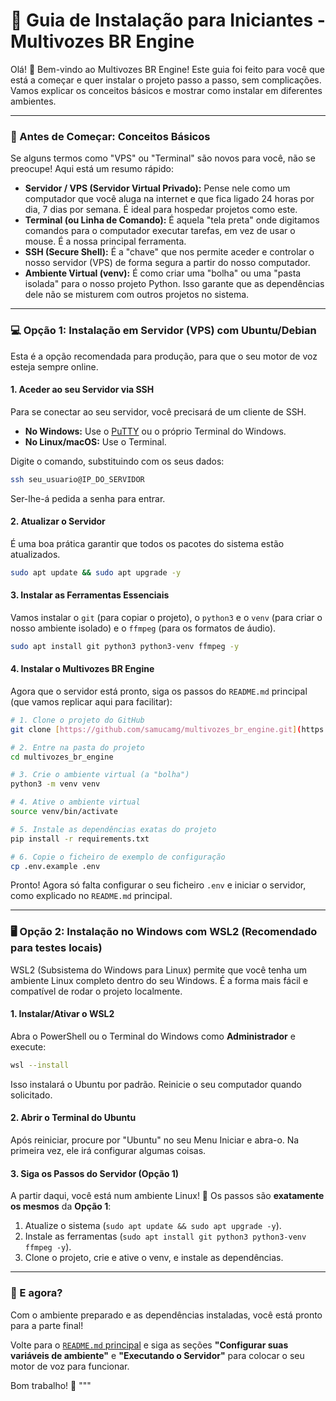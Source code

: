 # 📘 Guia de Instalação para Iniciantes - Multivozes BR Engine

Olá! 👋 Bem-vindo ao Multivozes BR Engine! Este guia foi feito para você que está a começar e quer instalar o projeto passo a passo, sem complicações. Vamos explicar os conceitos básicos e mostrar como instalar em diferentes ambientes.

---

### 🤔 Antes de Começar: Conceitos Básicos

Se alguns termos como "VPS" ou "Terminal" são novos para você, não se preocupe! Aqui está um resumo rápido:

* **Servidor / VPS (Servidor Virtual Privado):** Pense nele como um computador que você aluga na internet e que fica ligado 24 horas por dia, 7 dias por semana. É ideal para hospedar projetos como este.
* **Terminal (ou Linha de Comando):** É aquela "tela preta" onde digitamos comandos para o computador executar tarefas, em vez de usar o mouse. É a nossa principal ferramenta.
* **SSH (Secure Shell):** É a "chave" que nos permite aceder e controlar o nosso servidor (VPS) de forma segura a partir do nosso computador.
* **Ambiente Virtual (venv):** É como criar uma "bolha" ou uma "pasta isolada" para o nosso projeto Python. Isso garante que as dependências dele não se misturem com outros projetos no sistema.

---

### 💻 Opção 1: Instalação em Servidor (VPS) com Ubuntu/Debian

Esta é a opção recomendada para produção, para que o seu motor de voz esteja sempre online.

#### 1. Aceder ao seu Servidor via SSH
Para se conectar ao seu servidor, você precisará de um cliente de SSH.

* **No Windows:** Use o [PuTTY](https://www.putty.org/) ou o próprio Terminal do Windows.
* **No Linux/macOS:** Use o Terminal.

Digite o comando, substituindo com os seus dados:
```bash
ssh seu_usuario@IP_DO_SERVIDOR
```
Ser-lhe-á pedida a senha para entrar.

#### 2. Atualizar o Servidor
É uma boa prática garantir que todos os pacotes do sistema estão atualizados.
```bash
sudo apt update && sudo apt upgrade -y
```

#### 3. Instalar as Ferramentas Essenciais
Vamos instalar o `git` (para copiar o projeto), o `python3` e o `venv` (para criar o nosso ambiente isolado) e o `ffmpeg` (para os formatos de áudio).
```bash
sudo apt install git python3 python3-venv ffmpeg -y
```

#### 4. Instalar o Multivozes BR Engine
Agora que o servidor está pronto, siga os passos do `README.md` principal (que vamos replicar aqui para facilitar):

```bash
# 1. Clone o projeto do GitHub
git clone [https://github.com/samucamg/multivozes_br_engine.git](https://github.com/samucamg/multivozes_br_engine.git)

# 2. Entre na pasta do projeto
cd multivozes_br_engine

# 3. Crie o ambiente virtual (a "bolha")
python3 -m venv venv

# 4. Ative o ambiente virtual
source venv/bin/activate

# 5. Instale as dependências exatas do projeto
pip install -r requirements.txt

# 6. Copie o ficheiro de exemplo de configuração
cp .env.example .env
```
Pronto! Agora só falta configurar o seu ficheiro `.env` e iniciar o servidor, como explicado no `README.md` principal.

---

### 🖥️ Opção 2: Instalação no Windows com WSL2 (Recomendado para testes locais)

WSL2 (Subsistema do Windows para Linux) permite que você tenha um ambiente Linux completo dentro do seu Windows. É a forma mais fácil e compatível de rodar o projeto localmente.

#### 1. Instalar/Ativar o WSL2
Abra o PowerShell ou o Terminal do Windows como **Administrador** e execute:
```bash
wsl --install
```
Isso instalará o Ubuntu por padrão. Reinicie o seu computador quando solicitado.

#### 2. Abrir o Terminal do Ubuntu
Após reiniciar, procure por "Ubuntu" no seu Menu Iniciar e abra-o. Na primeira vez, ele irá configurar algumas coisas.

#### 3. Siga os Passos do Servidor (Opção 1)
A partir daqui, você está num ambiente Linux! 🎉 Os passos são **exatamente os mesmos** da **Opção 1**:
1.  Atualize o sistema (`sudo apt update && sudo apt upgrade -y`).
2.  Instale as ferramentas (`sudo apt install git python3 python3-venv ffmpeg -y`).
3.  Clone o projeto, crie e ative o venv, e instale as dependências.

---

### 🎉 E agora?

Com o ambiente preparado e as dependências instaladas, você está pronto para a parte final!

Volte para o [`README.md` principal](README.md) e siga as seções **"Configurar suas variáveis de ambiente"** e **"Executando o Servidor"** para colocar o seu motor de voz para funcionar.

Bom trabalho! 💪
"""


